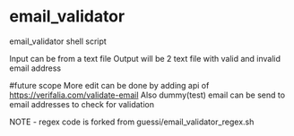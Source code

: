 # email_validator
email_validator shell script 

Input can be from a text file
Output will be 2 text file with valid and invalid email address

#future scope
More edit can be done by adding api of https://verifalia.com/validate-email
Also dummy(test) email can be send to email addresses to check for validation

NOTE - regex code is forked from guessi/email_validator_regex.sh
